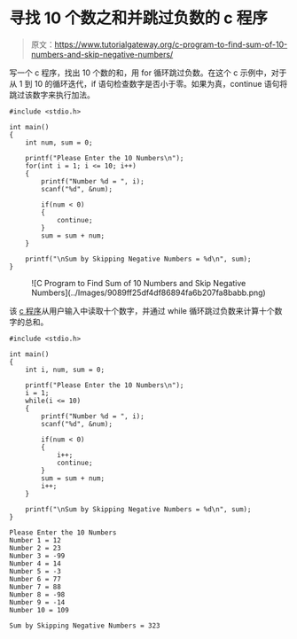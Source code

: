 # 寻找 10 个数之和并跳过负数的 c 程序

> 原文：<https://www.tutorialgateway.org/c-program-to-find-sum-of-10-numbers-and-skip-negative-numbers/>

写一个 c 程序，找出 10 个数的和，用 for 循环跳过负数。在这个 c 示例中，对于从 1 到 10 的循环迭代，if 语句检查数字是否小于零。如果为真，continue 语句将跳过该数字来执行加法。

```
#include <stdio.h>

int main()
{   
    int num, sum = 0;

    printf("Please Enter the 10 Numbers\n");
    for(int i = 1; i <= 10; i++)
    {
        printf("Number %d = ", i);
        scanf("%d", &num);

        if(num < 0)
        {
            continue;
        }
        sum = sum + num;
    }

    printf("\nSum by Skipping Negative Numbers = %d\n", sum); 
}
```

<figure class="wp-block-image size-large">![C Program to Find Sum of 10 Numbers and Skip Negative Numbers](../Images/9089ff25df4df86894fa6b207fa8babb.png)</figure>

该 [c 程序](https://www.tutorialgateway.org/c-programming-examples/)从用户输入中读取十个数字，并通过 while 循环跳过负数来计算十个数字的总和。

```
#include <stdio.h>

int main()
{   
    int i, num, sum = 0;

    printf("Please Enter the 10 Numbers\n");
    i = 1; 
    while(i <= 10)
    {
        printf("Number %d = ", i);
        scanf("%d", &num);

        if(num < 0)
        {
            i++;
            continue;
        }
        sum = sum + num;
        i++;
    }

    printf("\nSum by Skipping Negative Numbers = %d\n", sum); 
}
```

```
Please Enter the 10 Numbers
Number 1 = 12
Number 2 = 23
Number 3 = -99
Number 4 = 14
Number 5 = -3
Number 6 = 77
Number 7 = 88
Number 8 = -98
Number 9 = -14
Number 10 = 109

Sum by Skipping Negative Numbers = 323
```